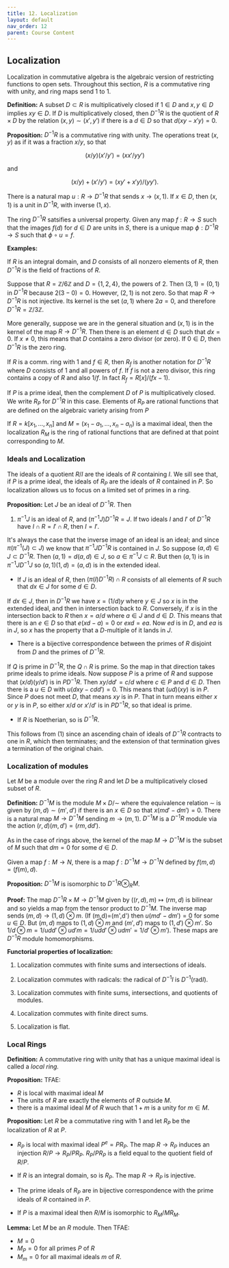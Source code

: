```yaml
---
title: 12. Localization
layout: default
nav_order: 12
parent: Course Content
---
```


## Localization

Localization in commutative algebra is the algebraic version of restricting functions to open sets. Throughout this section, $R$ is a commutative ring with unity,
and ring maps send $1$ to $1$.

**Definition:** A subset $D\subset R$ is multiplicatively closed if $1\in D$ and $x,y\in D$ implies $xy\in D$. If $D$ is multiplicatively closed,
then $D^{-1}R$ is the quotient of $R\times D$ by the relation $(x,y)\sim (x',y')$ if there is a $d\in D$ so that $d(xy-x'y)=0$.

**Proposition:** $D^{-1}R$ is a commutative ring with unity. The operations treat $(x,y)$ as if it was a fraction $x/y$, so that

$$
(x/y)(x'/y')=(xx'/yy')
$$

and

$$
(x/y)+(x'/y')=(xy'+x'y)/(yy').
$$

There is a natural map $u: R\to D^{-1}R$ that sends $x\to (x,1)$. If $x\in D$, then $(x,1)$ is a unit in $D^{-1}R$, with inverse $(1,x)$.

The ring $D^{-1}R$ satsifies a universal property. Given any map $f:R\to S$ such that the images $f(d)$ for $d\in D$ are units in $S$,
there is a unique map $\phi:D^{-1}R\to S$ such that $\phi\circ u=f$.

**Examples:**

If $R$ is an integral domain, and $D$ consists of all nonzero elements of $R$, then $D^{-1}R$ is the field of fractions of $R$.

Suppose that $R=\mathbb{Z}/6\mathbb{Z}$ and $D=\{1,2,4\}$, the powers of $2$. Then $(3,1)=(0,1)$ in $D^{-1}R$ because $2(3-0)=0$.
However, $(2,1)$ is not zero. So that map $R\to D^{-1}R$ is not injective. Its kernel is the set $(a,1)$ where $2a=0$, and
therefore $D^{-1}R=\mathbb{Z}/3\mathbb{Z}$.

More generally, suppose we are in the general situation and $(x,1)$ is in the kernel of the map $R\to D^{-1}R$. Then there
is an element $d\in D$ such that $dx=0$. If $x\not=0$, this means that $D$ contains a zero divisor (or zero). If $0\in D$,
then $D^{-1}R$ is the zero ring.

If $R$ is a comm. ring with $1$ and $f\in R$, then $R_{f}$ is another notation for $D^{-1}R$ where $D$ consists of $1$ and all powers of $f$.
If $f$ is not a zero divisor, this ring contains a copy of $R$ and also $1/f$. In fact $R_{f}=R[x]/(fx-1)$.

If $P$ is a prime ideal, then the complement $D$ of $P$ is multiplicatively closed. We write $R_{P}$ for $D^{-1}R$ in this case. Elements of $R_{P}$
are rational functions that are defined on the algebraic variety arising from $P$

If $R=k[x_1,\ldots, x_n]$ and $M=(x_1-a_1,\ldots, x_n-a_n)$ is a maximal ideal, then the localization $R_{M}$ is the ring of rational functions
that are defined at that point corresponding to $M$.

### Ideals and Localization

The ideals of a quotient $R/I$ are the ideals of $R$ containing $I$. We sill see that, if $P$ is a prime ideal, the ideals of $R_{P}$ are the ideals
of $R$ contained in $P$. So localization allows us to focus on a limited set of primes in a ring.

**Proposition:** Let $J$ be an ideal of $D^{-1}R$. Then

1. $\pi^{-1}J$ is an ideal of $R$, and $(\pi^{-1}J)D^{-1}R=J$. If two ideals $I$ and $I'$ of $D^{-1}R$ have $I\cap R = I'\cap R$, then $I=I'$.

It's always the case that the inverse image of an ideal is an ideal; and since $\pi(\pi^{-1}(J)\subset J)$ we know that $\pi^{-1}JD^{-1}R$ is contained in $J$.
So suppose $(a,d)\in J\subset D^{-1}R$. Then $(a,1)=d(a,d)\in J$, so $a\in \pi^{-1}J\subset R$. But then $(a,1)$ is in $\pi^{-1}JD^{-1}J$ so $(a,1)(1,d)=(a,d)$ is
in the extended ideal.

- If $J$ is an ideal of $R$, then $(\pi(I)D^{-1}R)\cap R$ consists of all elements of $R$ such that $dx\in J$ for some $d\in D$.

If $dx\in J$, then in $D^{-1}R$ we have $x=(1/d)y$ where $y\in J$ so $x$ is in the extended ideal, and then in intersection back to $R$. Conversely, if
$x$ is in the intersection back to $R$ then $x=a/d$ where $a\in J$ and $d\in D$. This means that there is an $e\in D$ so that $e(xd-a)=0$ or $exd=ea$. Now
$ed$ is in $D$, and $ea$ is in $J$, so $x$ has the property that a $D$-multiple of it lands in $J$.

- There is a bijective correspondence between the primes of $R$ disjoint from $D$ and the primes of $D^{-1}R$.

If $Q$ is prime in $D^{-1}R$, the $Q\cap R$ is prime. So the map in that direction takes prime ideals to prime ideals. Now suppose $P$ is a prime of $R$
and suppose that $(x/d)(y/d')$ is in $PD^{-1}R$. Then $xy/dd'=c/d$ where $c\in P$ and $d\in D$. Then there is a $u\in D$ with $u(dxy-cdd')=0$. This means
that $(ud)(xy)$ is in $P$. Since $P$ does not meet $D$, that means $xy$ is in $P$. That in turn means either $x$ or $y$ is in $P$, so either $x/d$ or $x'/d'$ is in $PD^{-1}R$,
so that ideal is prime.

- If $R$ is Noetherian, so is $D^{-1}R$.

This follows from (1) since an ascending chain of ideals of $D^{-1}R$ contracts to one in $R$, which then terminates; and the extension of that termination
gives a termination of the original chain.

### Localization of modules

Let $M$ be a module over the ring $R$ and let $D$ be a multiplicatively closed subset of $R$.

**Definition:** $D^{-1}M$ is the module $M\times D/\sim$ where the equivalence relation $\sim$ is given by $(m,d)\sim (m',d')$ if there is an $x\in D$ so that
$x(md'-dm')=0$. There is a natural map $M\to D^{-1}M$ sending $m\to (m,1)$. $D^{-1}M$ is a $D^{-1}R$ module via the action $(r,d)(m,d')=(rm,dd')$.

As in the case of rings above, the kernel of the map $M\to D^{-1}M$ is the subset of $M$ such that $dm=0$ for some $d\in D$.

Given a map $f:M\to N$, there is a map $f:D^{-1}M\to D^{-1}N$ defined by $f(m,d)=(f(m),d)$.

**Proposition:** $D^{-1}M$ is isomorphic to $D^{-1}R\otimes_{R}M$.

**Proof:** The map $D^{-1}R\times M \to D^{-1}M$ given by $((r,d),m)\mapsto (rm,d)$ is bilinear and so yields a map from the tensor product to $D^{-1}M$.
The inverse map sends $(m,d)\to (1,d)\otimes m$. (If (m,d)=(m',d') then $u(md'-dm')=0$ for some $u\in D$. But $(m,d)$ maps to $(1,d)\otimes m$ and $(m',d')$ maps to
$(1,d')\otimes m'$. So $1/d\otimes m = 1/udd'\otimes ud'm=1/udd'\otimes udm' = 1/d'\otimes m'$). These maps are $D^{-1}R$ module homomorphisms.

**Functorial properties of localization:**

1.  Localization commutes with finite sums and intersections of ideals.

2.  Localization commutes with radicals: the radical of $D^{-1}I$ is $D^{-1}(\mathrm{rad} I)$.

3.  Localization commutes with finite sums, intersections, and quotients of modules.

4.  Localization commutes with finite direct sums.

5.  Localization is flat.

### Local Rings

**Definition:** A commutative ring with unity that has a unique maximal ideal is called a _local ring._

**Proposition:** TFAE:

- $R$ is local with maximal ideal $M$
- The units of $R$ are exactly the elements of $R$ outside $M$.
- there is a maximal ideal $M$ of $R$ wuch that $1+m$ is a unity for $m\in M$.

**Proposition:** Let $R$ be a commutative ring with 1 and let $R_P$ be the localization of $R$ at $P$.

- $R_P$ is local with maximal ideal $P^e=PR_P$. The map $R\to R_P$ induces an injection $R/P\to R_P/PR_P$.
  $R_P/PR_P$ is a field equal to the quotient field of $R/P$.

- If $R$ is an integral domain, so is $R_P$. The map $R\to R_P$ is injective.

- The prime ideals of $R_P$ are in bijective correspondence with the prime ideals of $R$ contained in $P$.

- If $P$ is a maximal ideal then $R/M$ is isomorphic to $R_M/MR_M$.

**Lemma:** Let $M$ be an $R$ module. Then TFAE:

- $M=0$
- $M_P=0$ for all primes $P$ of $R$
- $M_m=0$ for all maximal ideals $m$ of $R$.
